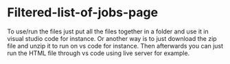 # Filtered-list-of-jobs-page

To use/run the files just put  all the files together in a folder and use it in visual studio code for instance. Or another way is to just download the zip file and unzip it to run on vs code for instance. Then afterwards you can just run the HTML file through vs code using live server for example.
